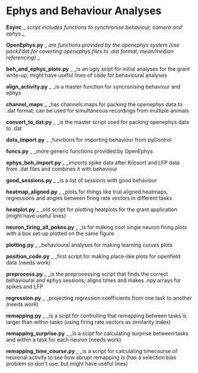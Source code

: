 # Ephys and Behaviour Analyses

**Esync** _ _script includes functions to synchronise behaviour, camera and ephys_ _ 

**OpenEphys.py** _ _are functions provided by the openephys system (use pack2dat for coverting openephys files to .dat format; mean/median referencing)_ _

**beh_and_ephys_plots.py** _ _is an ugly scipt for initial analyses for the grant write-up; might have useful lines of code for behavioural analyses 

**align_activity.py** _ _is a master function for syncronising behaviour and ephys 

**channel_maps** _ _has channels maps for packing the openephys data to .dat format; can be used for simultaneous recordings from multiple animals

**convert_to_dat.py** _ _is the master script used for packing openephys data to .dat

**data_import.py** _ _functions for importing behaviour from pyControl 

**funcs.py** _ _more generic functions provided by OpenEphys

**ephys_beh_import.py** _ _imports spike data after Kilosort and LFP data from .dat files and combines it with behaviour

**good_sessions.py** _ _is a list of sessions with good behaviour

**heatmap_aligned.py** _ _plots for things like trial aligned heatmaps, regressions and angles between firing rate vectors in different tasks 

**heatplot.py** _ _old script for plotting heatplots for the grant application (might have useful lines)

**neuron_firing_all_pokes.py** _ _is for making cool single neuron firing plots with a box set-up plotted on the same figure 

**plotting.py** _ _behavioural analyses for making learning curves plots

**position_code.py** _ _first script for making place-like plots for openfield data (needs work)

**preprocess.py** _ _is the preprocessing script that finds the correct behavioural and ephys sessions; aligns times and makes .npy arrays for spikes and LFP

**regression.py** _ _projecting regression coefficients from one task to another (needs work)

**remapping.py** _ _is a scipt for controlling that remapping between tasks is larger than within tasks (using firing rate vectors as similarity index)

**remapping_surprise.py** _ _is a scipt for calculating surprise between tasks and within a task for each neuron (needs work)

**remapping_time_course.py** _ _is a script for calculating timecourse of neuronal activity to see how abrupt remapping is (has a selection bias problem so don't use; but might have useful lines)
